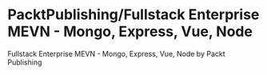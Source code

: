 # PacktPublishing/Fullstack Enterprise MEVN - Mongo, Express, Vue, Node
 Fullstack Enterprise MEVN - Mongo, Express, Vue, Node by Packt Publishing
